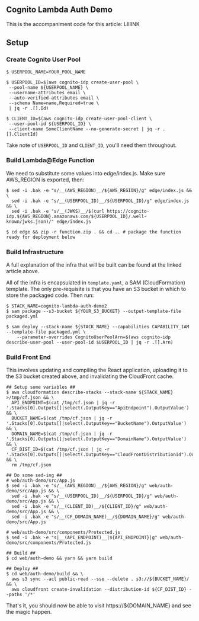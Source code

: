 ## Cognito Lambda Auth Demo

This is the accompaniment code for this article: LIIIINK

## Setup

### Create Cognito User Pool

```
$ USERPOOL_NAME=YOUR_POOL_NAME

$ USERPOOL_ID=$(aws cognito-idp create-user-pool \
 --pool-name ${USERPOOL_NAME} \
 --username-attributes email \
 --auto-verified-attributes email \
 --schema Name=name,Required=true \
 | jq -r .[].Id)

$ CLIENT_ID=$(aws cognito-idp create-user-pool-client \
 --user-pool-id ${USERPOOL_ID} \
 --client-name SomeClientName --no-generate-secret | jq -r .[].ClientId)
```

Take note of `USERPOOL_ID` and `CLIENT_ID`, you'll need them throughout.

### Build Lambda@Edge Function

We need to substitute some values into edge/index.js. Make sure AWS_REGION is exported, then:

```
$ sed -i .bak -e "s/__(AWS_REGION)__/${AWS_REGION}/g" edge/index.js && \
  sed -i .bak -e "s/__(USERPOOL_ID)__/${USERPOOL_ID}/g" edge/index.js && \
  sed -i .bak -e "s/__(JWKS)__/$(curl https://cognito-idp.${AWS_REGION}.amazonaws.com/${USERPOOL_ID}/.well-known/jwks.json)/" edge/index.js

$ cd edge && zip -r function.zip . && cd .. # package the function ready for deployment below
```

### Build Infrastructure

A full explanation of the infra that will be built can be found at the linked article above.

All of the infra is encapsulated in `template.yaml`, a SAM (CloudFormation) template. The only pre-requisite is that you
have an S3 bucket in which to store the packaged code. Then run:

```
$ STACK_NAME=cognito-lambda-auth-demo2
$ sam package --s3-bucket ${YOUR_S3_BUCKET} --output-template-file packaged.yml

$ sam deploy --stack-name ${STACK_NAME} --capabilities CAPABILITY_IAM --template-file packaged.yml \
    --parameter-overrides CognitoUserPoolArn=$(aws cognito-idp describe-user-pool --user-pool-id $USERPOOL_ID | jq -r .[].Arn)
```

### Build Front End

This involves updating and compiling the React application, uploading it to the S3 bucket created above, and
invalidating the CloudFront cache.

```
## Setup some variables ##
$ aws cloudformation describe-stacks --stack-name ${STACK_NAME} >/tmp/cf.json && \
  API_ENDPOINT=$(cat /tmp/cf.json | jq -r '.Stacks[0].Outputs[]|select(.OutputKey=="ApiEndpoint").OutputValue') && \
  BUCKET_NAME=$(cat /tmp/cf.json | jq -r '.Stacks[0].Outputs[]|select(.OutputKey=="BucketName").OutputValue') && \
  DOMAIN_NAME=$(cat /tmp/cf.json | jq -r '.Stacks[0].Outputs[]|select(.OutputKey=="DomainName").OutputValue') && \
  CF_DIST_ID=$(cat /tmp/cf.json | jq -r '.Stacks[0].Outputs[]|select(.OutputKey=="CloudFrontDistributionId").OutputValue') && \
  rm /tmp/cf.json

## Do some sed-ing ##
# web/auth-demo/src/App.js
$ sed -i .bak -e "s/__(AWS_REGION)__/${AWS_REGION}/g" web/auth-demo/src/App.js && \
  sed -i .bak -e "s/__(USERPOOL_ID)__/${USERPOOL_ID}/g" web/auth-demo/src/App.js && \
  sed -i .bak -e "s/__(CLIENT_ID)__/${CLIENT_ID}/g" web/auth-demo/src/App.js && \
  sed -i .bak -e "s/__(CF_DOMAIN_NAME)__/${DOMAIN_NAME}/g" web/auth-demo/src/App.js

# web/auth-demo/src/components/Protected.js
$ sed -i .bak -e "s|__(API_ENDPOINT)__|${API_ENDPOINT}|g" web/auth-demo/src/components/Protected.js

## Build ##
$ cd web/auth-demo && yarn && yarn build

## Deploy ##
$ cd web/auth-demo/build && \
  aws s3 sync --acl public-read --sse --delete . s3://${BUCKET_NAME}/ && \
  aws cloudfront create-invalidation --distribution-id ${CF_DIST_ID} --paths '/*'

```

That's it, you should now be able to visit https://${DOMAIN_NAME} and see the magic happen.